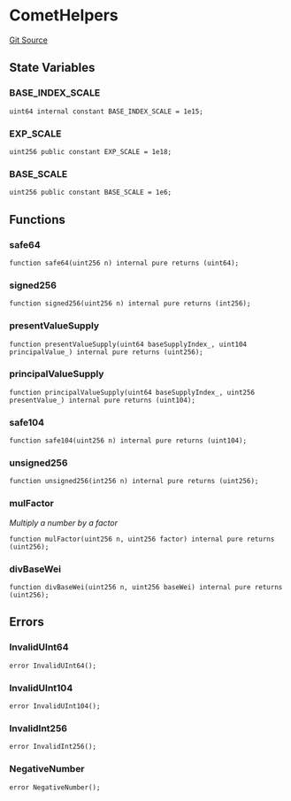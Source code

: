 # CometHelpers
[Git Source](https://github.com/larrythecucumber321/protocol/blob/3222eb21fbb20ddd3d3fa2233072dfa96ea3e340/contracts/plugins/assets/compoundv3/CometHelpers.sol)


## State Variables
### BASE_INDEX_SCALE

```solidity
uint64 internal constant BASE_INDEX_SCALE = 1e15;
```


### EXP_SCALE

```solidity
uint256 public constant EXP_SCALE = 1e18;
```


### BASE_SCALE

```solidity
uint256 public constant BASE_SCALE = 1e6;
```


## Functions
### safe64


```solidity
function safe64(uint256 n) internal pure returns (uint64);
```

### signed256


```solidity
function signed256(uint256 n) internal pure returns (int256);
```

### presentValueSupply


```solidity
function presentValueSupply(uint64 baseSupplyIndex_, uint104 principalValue_) internal pure returns (uint256);
```

### principalValueSupply


```solidity
function principalValueSupply(uint64 baseSupplyIndex_, uint256 presentValue_) internal pure returns (uint104);
```

### safe104


```solidity
function safe104(uint256 n) internal pure returns (uint104);
```

### unsigned256


```solidity
function unsigned256(int256 n) internal pure returns (uint256);
```

### mulFactor

*Multiply a number by a factor*


```solidity
function mulFactor(uint256 n, uint256 factor) internal pure returns (uint256);
```

### divBaseWei


```solidity
function divBaseWei(uint256 n, uint256 baseWei) internal pure returns (uint256);
```

## Errors
### InvalidUInt64

```solidity
error InvalidUInt64();
```

### InvalidUInt104

```solidity
error InvalidUInt104();
```

### InvalidInt256

```solidity
error InvalidInt256();
```

### NegativeNumber

```solidity
error NegativeNumber();
```

